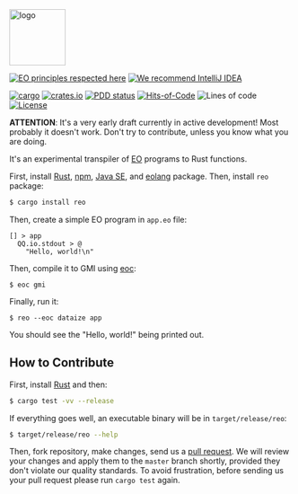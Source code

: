 <img alt="logo" src="https://www.yegor256.com/images/books/elegant-objects/cactus.svg" height="100px" />

[![EO principles respected here](https://www.elegantobjects.org/badge.svg)](https://www.elegantobjects.org)
[![We recommend IntelliJ IDEA](https://www.elegantobjects.org/intellij-idea.svg)](https://www.jetbrains.com/idea/)

[![cargo](https://github.com/objectionary/reo/actions/workflows/cargo.yml/badge.svg)](https://github.com/objectionary/reo/actions/workflows/cargo.yml)
[![crates.io](https://img.shields.io/crates/v/reo.svg)](https://crates.io/crates/reo)
[![PDD status](http://www.0pdd.com/svg?name=objectionary/reo)](http://www.0pdd.com/p?name=objectionary/reo)
[![Hits-of-Code](https://hitsofcode.com/github/objectionary/reo)](https://hitsofcode.com/view/github/objectionary/reo)
![Lines of code](https://img.shields.io/tokei/lines/github/objectionary/reo)
[![License](https://img.shields.io/badge/license-MIT-green.svg)](https://github.com/objectionary/reo/blob/master/LICENSE.txt)

**ATTENTION**: It's a very early draft currently in active development!
Most probably it doesn't work. Don't try to contribute, unless you know
what you are doing.

It's an experimental transpiler of
[EO](https://www.eolang.org) programs to Rust functions.

First, install
[Rust](https://www.rust-lang.org/tools/install),
[npm](https://docs.npmjs.com/downloading-and-installing-node-js-and-npm),
[Java SE](https://www.oracle.com/java/technologies/downloads/),
and [eolang](https://www.npmjs.com/package/eolang) package.
Then, install `reo` package:

```bash
$ cargo install reo
```

Then, create a simple EO program in `app.eo` file:

```
[] > app
  QQ.io.stdout > @
    "Hello, world!\n"
```

Then, compile it to GMI using [eoc](https://github.com/objectionary/eoc):

```
$ eoc gmi
```

Finally, run it:

```
$ reo --eoc dataize app
```

You should see the "Hello, world!" being printed out.

## How to Contribute

First, install [Rust](https://www.rust-lang.org/tools/install) and then:

```bash
$ cargo test -vv --release
```

If everything goes well, an executable binary will be in `target/release/reo`:

```bash
$ target/release/reo --help
```

Then, fork repository, make changes, send us a [pull request](https://www.yegor256.com/2014/04/15/github-guidelines.html).
We will review your changes and apply them to the `master` branch shortly,
provided they don't violate our quality standards. To avoid frustration,
before sending us your pull request please run `cargo test` again.
